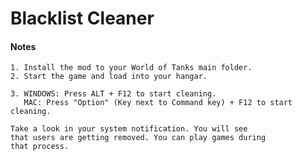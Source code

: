 # Blacklist Cleaner
#### Notes

	1. Install the mod to your World of Tanks main folder.
	2. Start the game and load into your hangar.
	
	3. WINDOWS: Press ALT + F12 to start cleaning.
	   MAC: Press "Option" (Key next to Command key) + F12 to start cleaning.
	
	Take a look in your system notification. You will see
	that users are getting removed. You can play games during
	that process.